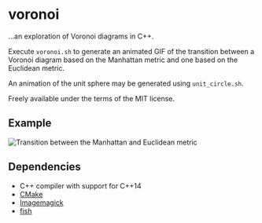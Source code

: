 # voronoi

...an exploration of Voronoi diagrams in C++.

Execute `voronoi.sh` to generate an animated GIF of the transition between a Voronoi diagram based on the Manhattan metric and one based on the Euclidean metric.

An animation of the unit sphere may be generated using `unit_circle.sh`.

Freely available under the terms of the MIT license.

## Example

![Transition between the Manhattan and Euclidean metric](https://static.kummerlaender.eu/media/voronoi_cycle.gif)

## Dependencies

* C++ compiler with support for C++14
* [CMake](https://cmake.org/)
* [Imagemagick](http://www.imagemagick.org/)
* [fish](http://fishshell.com/)
